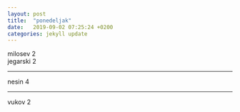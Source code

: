 ```yaml
---
layout: post
title:  "ponedeljak"
date:   2019-09-02 07:25:24 +0200
categories: jekyll update
---
```


milosev 2  
jegarski 2  

***

nesin 4  

***

vukov 2  
